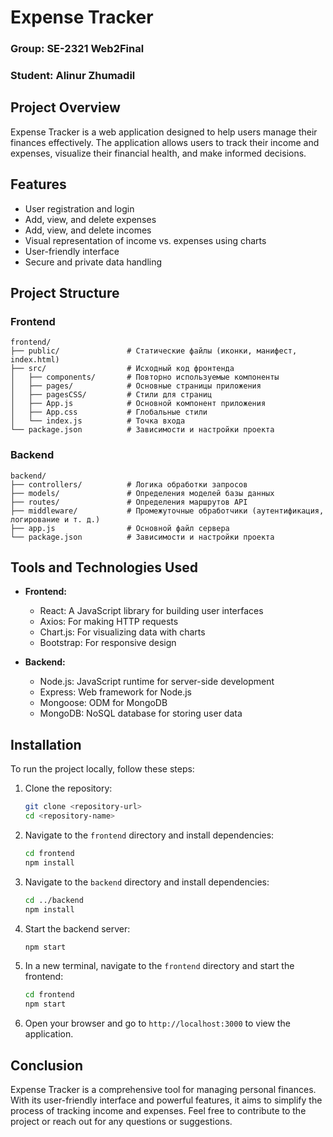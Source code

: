 # Expense Tracker
### Group: SE-2321 Web2Final 
### Student: Alinur Zhumadil

## Project Overview
Expense Tracker is a web application designed to help users manage their finances effectively. The application allows users to track their income and expenses, visualize their financial health, and make informed decisions.

## Features
- User registration and login
- Add, view, and delete expenses
- Add, view, and delete incomes
- Visual representation of income vs. expenses using charts
- User-friendly interface
- Secure and private data handling

## Project Structure

### Frontend  
```
frontend/  
├── public/               # Статические файлы (иконки, манифест, index.html)  
├── src/                  # Исходный код фронтенда  
│   ├── components/       # Повторно используемые компоненты  
│   ├── pages/            # Основные страницы приложения  
│   ├── pagesCSS/         # Стили для страниц  
│   ├── App.js            # Основной компонент приложения  
│   ├── App.css           # Глобальные стили  
│   └── index.js          # Точка входа  
└── package.json          # Зависимости и настройки проекта  
```

### Backend  
```
backend/  
├── controllers/          # Логика обработки запросов  
├── models/               # Определения моделей базы данных  
├── routes/               # Определения маршрутов API  
├── middleware/           # Промежуточные обработчики (аутентификация, логирование и т. д.)  
├── app.js                # Основной файл сервера  
└── package.json          # Зависимости и настройки проекта  
```

## Tools and Technologies Used
- **Frontend:**
  - React: A JavaScript library for building user interfaces
  - Axios: For making HTTP requests
  - Chart.js: For visualizing data with charts
  - Bootstrap: For responsive design

- **Backend:**
  - Node.js: JavaScript runtime for server-side development
  - Express: Web framework for Node.js
  - Mongoose: ODM for MongoDB
  - MongoDB: NoSQL database for storing user data

## Installation
To run the project locally, follow these steps:

1. Clone the repository:
   ```bash
   git clone <repository-url>
   cd <repository-name>
   ```

2. Navigate to the `frontend` directory and install dependencies:
   ```bash
   cd frontend
   npm install
   ```

3. Navigate to the `backend` directory and install dependencies:
   ```bash
   cd ../backend
   npm install
   ```

4. Start the backend server:
   ```bash
   npm start
   ```

5. In a new terminal, navigate to the `frontend` directory and start the frontend:
   ```bash
   cd frontend
   npm start
   ```

6. Open your browser and go to `http://localhost:3000` to view the application.

## Conclusion
Expense Tracker is a comprehensive tool for managing personal finances. With its user-friendly interface and powerful features, it aims to simplify the process of tracking income and expenses. Feel free to contribute to the project or reach out for any questions or suggestions.

